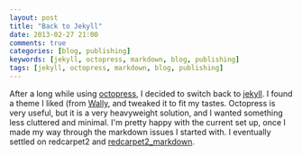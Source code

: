 ```yaml
---
layout: post
title: "Back to Jekyll"
date: 2013-02-27 21:00
comments: true
categories: [blog, publishing]
keywords: [jekyll, octopress, markdown, blog, publishing]
tags: [jekyll, octopress, markdown, blog, publishing]
---
```


After a long while using [octopress](octopress), I decided to switch
back to [jekyll](http://jekyllrb.com). I found a theme I liked (from
[Wally](http://imwally.github.com), and tweaked it to fit my tastes.
Octopress is very useful, but it is a very heavyweight solution,
and I wanted something less cluttered and minimal. I'm pretty happy
with the current set up, once I made my way through the markdown
issues I started with.  I eventually settled on redcarpet2 and
[redcarpet2_markdown](https://github.com/nono/Jekyll-plugins).
